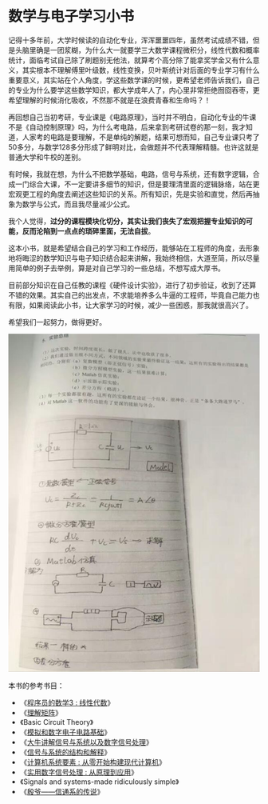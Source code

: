# 数学与电子学习小书

记得十多年前，大学时候读的自动化专业，浑浑噩噩四年，虽然考试成绩不错，但是头脑里确是一团浆糊，为什么大一就要学三大数学课程微积分，线性代数和概率统计，面临考试自己除了刷题别无他法，就算考个高分除了能拿奖学金又有什么意义，其实根本不理解傅里叶级数，线性变换，贝叶斯统计对后面的专业学习有什么重要意义，其实站在个人角度，学这些数学课的时候，更希望老师告诉我们，自己的专业为什么要学这些数学知识，都大学成年人了，内心里非常拒绝囫囵吞枣，更希望理解的时候消化吸收，不然那不就是在浪费青春和生命吗？！

再回想自己当初考研，专业课是《电路原理》，当时并不明白，自动化专业的牛课不是《自动控制原理》吗，为什么考电路，后来拿到考研试卷的那一刻，我才知道，人家考的电路是要理解，不是单纯的解题，结果可想而知，自己专业课只考了50多分，与数学128多分形成了鲜明对比，会做题并不代表理解精髓。也许这就是普通大学和牛校的差别。

有时候，我就在想，为什么不把数学基础，电路，信号与系统，还有数字逻辑，合成一门综合大课，不一定要讲多细节的知识，但是要理清里面的逻辑脉络，站在更宏观更工程的角度去阐述这些知识的关系。所有知识，先是实验和直觉，然后再抽象为数学与公式，而且我尽量减少公式。

我个人觉得，**过分的课程模块化切分，其实让我们丧失了宏观把握专业知识的可能，反而沦陷到一点点的琐碎里面，无法自拔**。

这本小书，就是希望结合自己的学习和工作经历，能够站在工程师的角度，去形象地将晦涩的数学知识与电子知识结合起来讲解，我始终相信，大道至简，所以尽量用简单的例子去举例，算是对自己学习的一些总结，不想写成大厚书。

目前部分知识在自己任教的课程《硬件设计实验》，进行了初步验证，收到了还算不错的效果。其实自己的出发点，不求能培养多么牛逼的工程师，毕竟自己能力也有限，如果阅读此小书，让大家学习的时候，减少一些困惑，那我就很高兴了。

希望我们一起努力，做得更好。

![](/assets/CH0_Pic1.jpg)

本书的参考书目：

* 《[程序员的数学3 : 线性代数](https://book.douban.com/subject/26740548/)》
* 《[理解矩阵](http://blog.csdn.net/myan/article/details/647511)》
* 《Basic Circuit Theory》
* 《[模拟和数字电子电路基础](https://book.douban.com/subject/3171563/)》
* 《[大牛讲解信号与系统以及数字信号处理](http://blog.csdn.net/xiaojiaohuazi/article/details/10611709)》
* 《[信号与系统的结构和解释](https://book.douban.com/subject/1142324/)》
* 《[计算机系统要素 : 从零开始构建现代计算机](https://book.douban.com/subject/1998341/)》
* 《[实用数字信号处理 : 从原理到应用](https://book.douban.com/subject/5362028/)》
* 《Signals and systems-made ridiculously simple》
* 《[殷爷——信通系的传说](https://link.zhihu.com/?target=http%3A//blog.renren.com/blog/231188305/782053696)》





